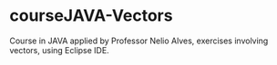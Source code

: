 # courseJAVA-Vectors
Course in JAVA applied by Professor Nelio Alves, exercises involving vectors, using Eclipse IDE.
